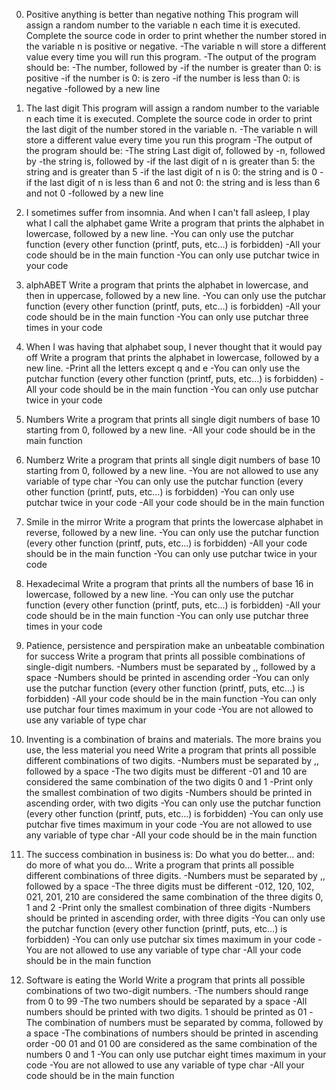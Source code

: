 0. Positive anything is better than negative nothing
This program will assign a random number to the variable n each time it is executed. Complete the source code in order to print whether the number stored in the variable n is positive or negative.
-The variable n will store a different value every time you will run this program.
-The output of the program should be:
-The number, followed by
-if the number is greater than 0: is positive
-if the number is 0: is zero
-if the number is less than 0: is negative
-followed by a new line

1. The last digit
This program will assign a random number to the variable n each time it is executed. Complete the source code in order to print the last digit of the number stored in the variable n.
-The variable n will store a different value every time you run this program
-The output of the program should be:
-The string Last digit of, followed by
-n, followed by
-the string is, followed by
-if the last digit of n is greater than 5: the string and is greater than 5
-if the last digit of n is 0: the string and is 0
-if the last digit of n is less than 6 and not 0: the string and is less than 6 and not 0
-followed by a new line

2. I sometimes suffer from insomnia. And when I can't fall asleep, I play what I call the alphabet game
Write a program that prints the alphabet in lowercase, followed by a new line.
-You can only use the putchar function (every other function (printf, puts, etc…) is forbidden)
-All your code should be in the main function
-You can only use putchar twice in your code

3. alphABET
Write a program that prints the alphabet in lowercase, and then in uppercase, followed by a new line.
-You can only use the putchar function (every other function (printf, puts, etc…) is forbidden)
-All your code should be in the main function
-You can only use putchar three times in your code

4. When I was having that alphabet soup, I never thought that it would pay off
Write a program that prints the alphabet in lowercase, followed by a new line.
-Print all the letters except q and e
-You can only use the putchar function (every other function (printf, puts, etc…) is forbidden)
-All your code should be in the main function
-You can only use putchar twice in your code

5. Numbers
Write a program that prints all single digit numbers of base 10 starting from 0, followed by a new line.
-All your code should be in the main function

6. Numberz
Write a program that prints all single digit numbers of base 10 starting from 0, followed by a new line.
-You are not allowed to use any variable of type char
-You can only use the putchar function (every other function (printf, puts, etc…) is forbidden)
-You can only use putchar twice in your code
-All your code should be in the main function

7. Smile in the mirror
Write a program that prints the lowercase alphabet in reverse, followed by a new line.
-You can only use the putchar function (every other function (printf, puts, etc…) is forbidden)
-All your code should be in the main function
-You can only use putchar twice in your code

8. Hexadecimal
Write a program that prints all the numbers of base 16 in lowercase, followed by a new line.
-You can only use the putchar function (every other function (printf, puts, etc…) is forbidden)
-All your code should be in the main function
-You can only use putchar three times in your code

9. Patience, persistence and perspiration make an unbeatable combination for success
Write a program that prints all possible combinations of single-digit numbers.
-Numbers must be separated by ,, followed by a space
-Numbers should be printed in ascending order
-You can only use the putchar function (every other function (printf, puts, etc…) is forbidden)
-All your code should be in the main function
-You can only use putchar four times maximum in your code
-You are not allowed to use any variable of type char

10. Inventing is a combination of brains and materials. The more brains you use, the less material you need
Write a program that prints all possible different combinations of two digits.
-Numbers must be separated by ,, followed by a space
-The two digits must be different
-01 and 10 are considered the same combination of the two digits 0 and 1
-Print only the smallest combination of two digits
-Numbers should be printed in ascending order, with two digits
-You can only use the putchar function (every other function (printf, puts, etc…) is forbidden)
-You can only use putchar five times maximum in your code
-You are not allowed to use any variable of type char
-All your code should be in the main function

11. The success combination in business is: Do what you do better... and: do more of what you do...
Write a program that prints all possible different combinations of three digits.
-Numbers must be separated by ,, followed by a space
-The three digits must be different
-012, 120, 102, 021, 201, 210 are considered the same combination of the three digits 0, 1 and 2
-Print only the smallest combination of three digits
-Numbers should be printed in ascending order, with three digits
-You can only use the putchar function (every other function (printf, puts, etc…) is forbidden)
-You can only use putchar six times maximum in your code
-You are not allowed to use any variable of type char
-All your code should be in the main function
12. Software is eating the World
Write a program that prints all possible combinations of two two-digit numbers.
-The numbers should range from 0 to 99
-The two numbers should be separated by a space
-All numbers should be printed with two digits. 1 should be printed as 01
-The combination of numbers must be separated by comma, followed by a space
-The combinations of numbers should be printed in ascending order
-00 01 and 01 00 are considered as the same combination of the numbers 0 and 1
-You can only use putchar eight times maximum in your code
-You are not allowed to use any variable of type char
-All your code should be in the main function
